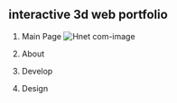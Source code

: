 ## interactive 3d web portfolio 

1. Main Page
![Hnet com-image](https://user-images.githubusercontent.com/98101323/152154882-36f2cc9c-173a-42e5-a4dd-8a2fefe79e3f.gif)

2. About 

3. Develop

4. Design

